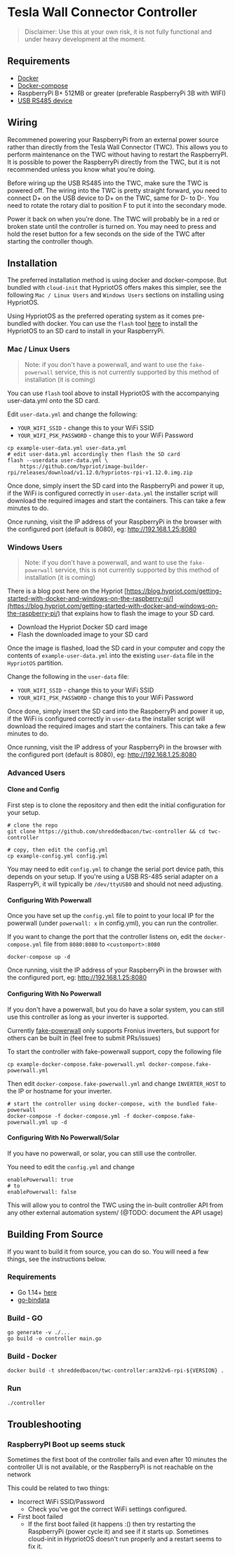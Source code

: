 # Tesla Wall Connector Controller

> Disclaimer: Use this at your own risk, it is not fully functional and under heavy development at the moment.

## Requirements

- [Docker](https://docs.docker.com/get-docker/)
- [Docker-compose](https://docs.docker.com/compose/install/)
- RaspberryPi B+ 512MB or greater (preferable RaspberryPi 3B with WIFI)
- [USB RS485 device](https://www.ebay.com.au/itm/USB-To-RS485-Converter-Module-USB-To-TTL-RS485-Dual-Function-Dual-Protection/392923867548)

## Wiring

Recommened powering your RaspberryPi from an external power source rather than directly from the Tesla Wall Connector (TWC). This allows you to perform maintenance on the TWC without having to restart the RaspberryPI. It is possible to power the RaspberryPi directly from the TWC, but it is not recommended unless you know what you're doing.

Before wiring up the USB RS485 into the TWC, make sure the TWC is powered off.
The wiring into the TWC is pretty straight forward, you need to connect D+ on the USB device to D+ on the TWC, same for D- to D-.
You need to rotate the rotary dial to position F to put it into the secondary mode.

Power it back on when you're done. The TWC will probably be in a red or broken state until the controller is turned on.
You may need to press and hold the reset button for a few seconds on the side of the TWC after starting the controller though.

## Installation

The preferred installation method is using docker and docker-compose. But bundled with `cloud-init` that HypriotOS offers makes this simpler, see the following `Mac / Linux Users` and `Windows Users` sections on installing using HypriotOS.

Using HypriotOS as the preferred operating system as it comes pre-bundled with docker. You can use the `flash` tool [here](https://github.com/hypriot/flash) to install the HypriotOS to an SD card to install in your RaspberryPi.

### Mac / Linux Users

> Note: if you don't have a powerwall, and want to use the `fake-powerwall` service, this is not currently supported by this method of installation (it is coming)

You can use `flash` tool above to install HypriotOS with the accompanying user-data.yml onto the SD card.

Edit `user-data.yml` and change the following:

* `YOUR_WIFI_SSID` - change this to your WiFi SSID
* `YOUR_WIFI_PSK_PASSWORD` - change this to your WiFi Password

```
cp example-user-data.yml user-data.yml
# edit user-data.yml accordingly then flash the SD card
flash --userdata user-data.yml \
    https://github.com/hypriot/image-builder-rpi/releases/download/v1.12.0/hypriotos-rpi-v1.12.0.img.zip
```

Once done, simply insert the SD card into the RaspberryPi and power it up, if the WiFi is configured correctly in `user-data.yml` the installer script will download the required images and start the containers. This can take a few minutes to do.

Once running, visit the IP address of your RaspberryPi in the browser with the configured port (default is 8080), eg: http://192.168.1.25:8080

### Windows Users

> Note: if you don't have a powerwall, and want to use the `fake-powerwall` service, this is not currently supported by this method of installation (it is coming)

There is a blog post here on the Hypriot [https://blog.hypriot.com/getting-started-with-docker-and-windows-on-the-raspberry-pi/](https://blog.hypriot.com/getting-started-with-docker-and-windows-on-the-raspberry-pi/) that explains how to flash the image to your SD card.

* Download the Hypriot Docker SD card image
* Flash the downloaded image to your SD card

Once the image is flashed, load the SD card in your computer and copy the contents of `example-user-data.yml` into the existing `user-data` file in the `HypriotOS` partition.

Change the following in the `user-data` file:

* `YOUR_WIFI_SSID` - change this to your WiFi SSID
* `YOUR_WIFI_PSK_PASSWORD` - change this to your WiFi Password

Once done, simply insert the SD card into the RaspberryPi and power it up, if the WiFi is configured correctly in `user-data` the installer script will download the required images and start the containers. This can take a few minutes to do.

Once running, visit the IP address of your RaspberryPi in the browser with the configured port (default is 8080), eg: http://192.168.1.25:8080


### Advanced Users

#### Clone and Config

First step is to clone the repository and then edit the initial configuration for your setup.

```
# clone the repo
git clone https://github.com/shreddedbacon/twc-controller && cd twc-controller

# copy, then edit the config.yml
cp example-config.yml config.yml
```

You may need to edit `config.yml` to change the serial port device path, this depends on your setup.
If you're using a USB RS-485 serial adapter on a RasperryPi, it will typically be `/dev/ttyUSB0` and should not need adjusting.

#### Configuring With Powerwall

Once you have set up the `config.yml` file to point to your local IP for the powerwall (under `powerwall: x` in config.yml), you can run the controller.

If you want to change the port that the controller listens on, edit the `docker-compose.yml` file from `8080:8080` to `<customport>:8080`

```
docker-compose up -d
```

Once running, visit the IP address of your RaspberryPi in the browser with the configured port, eg: http://192.168.1.25:8080

#### Configuring With No Powerwall

If you don't have a powerwall, but you do have a solar system, you can still use this controller as long as your inverter is supported.

Currently [fake-powerwall](https://github.com/shreddedbacon/fake-powerwall) only supports Fronius inverters, but support for others can be built in (feel free to submit PRs/issues)

To start the controller with fake-powerwall support, copy the following file

```
cp example-docker-compose.fake-powerwall.yml docker-compose.fake-powerwall.yml
```

Then edit `docker-compose.fake-powerwall.yml` and change `INVERTER_HOST` to the IP or hostname for your inverter.

```
# start the controller using docker-compose, with the bundled fake-powerwall
docker-compose -f docker-compose.yml -f docker-compose.fake-powerwall.yml up -d
```

#### Configuring With No Powerwall/Solar

If you have no powerwall, or solar, you can still use the controller.

You need to edit the `config.yml` and change

```
enablePowerwall: true
# to
enablePowerwall: false
```

This will allow you to control the TWC using the in-built controller API from any other external automation system/
(@TODO: document the API usage)

## Building From Source

If you want to build it from source, you can do so. You will need a few things, see the instructions below.

### Requirements

- Go 1.14+ [here](https://golang.org/doc/install)
- [go-bindata](https://github.com/go-bindata/go-bindata)

### Build - GO

```
go generate -v ./...
go build -o controller main.go
```

### Build - Docker

```
docker build -t shreddedbacon/twc-controller:arm32v6-rpi-${VERSION} .
```

### Run

```
./controller
```


## Troubleshooting

### RaspberryPI Boot up seems stuck

Sometimes the first boot of the controller fails and even after 10 minutes the controller UI is not available, or the RaspberryPi is not reachable on the network

This could be related to two things:

* Incorrect WiFi SSID/Password
  * Check you've got the correct WiFi settings configured.
* First boot failed
  * If the first boot failed (it happens :() then try restarting the RaspberryPi (power cycle it) and see if it starts up. Sometimes cloud-init in HypriotOS doesn't run properly and a restart seems to fix it.